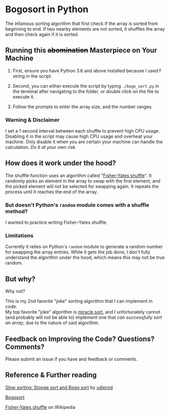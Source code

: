 # Bogosort in Python

The infamous sorting algorithm that first check if the array is sorted from beginning to end. If two nearby elements are not sorted, it shuffles the array and then check again if it is sorted.

## Running this ~~abomination~~ Masterpiece on Your Machine 

1. First, ensure you have Python 3.6 and above installed because I used f string in the script.

2. Second, you can either execute the script by typing `./bogo_sort.py` in the terminal after navigating to the folder, or double click on the file to execute it.

3. Follow the prompts to enter the array size, and the number ranges.

### Warning & Disclaimer
I set a 1 second interval between each shuffle to prevent high CPU usage. 
Disabling it in the script may cause high CPU usage and overheat your machine. Only disable it when you are certain your machine can handle the calculation. *Do it at your own risk.*


## How does it work under the hood?

The shuffle function uses an algorithm called "[Fisher-Yates shuffle](https://en.wikipedia.org/wiki/Fisher%E2%80%93Yates_shuffle)". It randomly picks an element in the array to swap with the first element, and the picked element will not be selected for swapping again. It repeats the process until it reaches the end of the array.

### But doesn't Python's `random` module comes with a shuffle method?

I wanted to practice writing Fisher–Yates shuffle.

### Limitations
Currently it relies on Python's `random` module to generate a random number for swapping the array entries. While it gets the job done, I don't fully understand the algorithm under the hood, which means this may not be true random.

## But why?

Why not?

This is my 2nd favorite "joke" sorting algorithm that I can implement in code.  
My top favorite "joke" algorithm is [miracle sort](https://www.thecshandbook.com/Miracle_Sort), and I unfortunately cannot (and probably will not be able to) implement one that *can successfully sort an array*, due to the nature of said algorithm.

## Feedback on Improving the Code? Questions? Comments?

Please submit an issue if you have and feedback or comments.

## Reference & Further reading
[Slow sorting: Stooge sort and Bogo sort](https://youtu.be/bfzYj-qGw7U?t=2316) by [udiprod](https://www.youtube.com/c/udiprod)  

[Bogosort](https://en.wikipedia.org/wiki/Bogosort)

[Fisher-Yates shuffle](https://en.wikipedia.org/wiki/Fisher%E2%80%93Yates_shuffle) on Wikipedia

